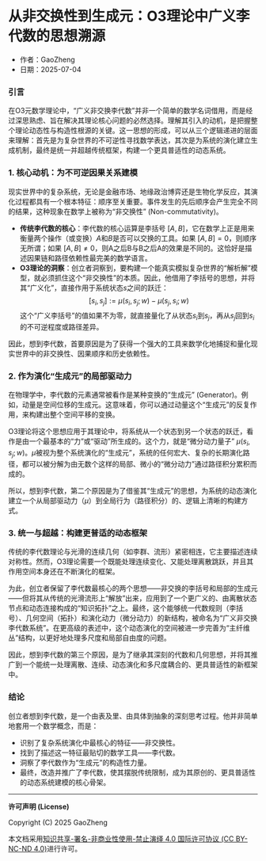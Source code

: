 # **从非交换性到生成元：O3理论中广义李代数的思想溯源**

- 作者：GaoZheng
- 日期：2025-07-04

### 引言

在O3元数学理论中，“广义非交换李代数”并非一个简单的数学名词借用，而是经过深思熟虑、旨在解决其理论核心问题的必然选择。理解其引入的动机，是把握整个理论动态性与构造性根源的关键。这一思想的形成，可以从三个逻辑递进的层面来理解：首先是为复杂世界的不可逆性寻找数学表达，其次是为系统的演化建立生成机制，最终是统一并超越传统框架，构建一个更具普适性的动态系统。

### 1. 核心动机：为不可逆因果关系建模

现实世界中的复杂系统，无论是金融市场、地缘政治博弈还是生物化学反应，其演化过程都具有一个根本特征：顺序至关重要。事件发生的先后顺序会产生完全不同的结果，这种现象在数学上被称为“非交换性” (Non-commutativity)。

* **传统李代数的核心**：李代数的核心运算是李括号 $[A, B]$，它在数学上正是用来衡量两个操作（或变换）$A$和$B$是否可以交换的工具。如果 $[A, B] = 0$，则顺序无所谓；如果 $[A, B] \neq 0$，则A之后B与B之后A的效果是不同的。这恰好是描述因果链和路径依赖性最完美的数学语言。
* **O3理论的洞察**：创立者洞察到，要构建一个能真实模拟复杂世界的“解析解”模型，就必须抓住这个“非交换性”的本质。因此，他借用了李括号的思想，并将其“广义化”，直接作用于系统状态$s$之间的跃迁：
    $$[s_i, s_j] := \mu(s_i, s_j; w) - \mu(s_j, s_i; w)$$
    这个“广义李括号”的值如果不为零，就直接量化了从状态$s_i$到$s_j$，再从$s_j$回到$s_i$的不可逆程度或路径差异。

因此，想到李代数，首要原因是为了获得一个强大的工具来数学化地捕捉和量化现实世界中的非交换性、因果顺序和历史依赖性。

### 2. 作为演化“生成元”的局部驱动力

在物理学中，李代数的元素通常被看作是某种变换的“生成元” (Generator)。例如，动量是空间位移的生成元。这意味着，你可以通过动量这个“生成元”的反复作用，来构建出整个空间平移的变换。

O3理论将这个思想应用于其理论中，将系统从一个状态到另一个状态的跃迁，看作是由一个最基本的“力”或“驱动”所生成的。这个力，就是“微分动力量子” $\mu(s_i, s_j; w)$。$\mu$被视为整个系统演化的“生成元”，系统的任何宏大、复杂的长期演化路径，都可以被分解为由无数个这样的局部、微小的“微分动力”通过路径积分累积而成的。

所以，想到李代数，第二个原因是为了借鉴其“生成元”的思想，为系统的动态演化建立一个从局部驱动力（$\mu$）到全局行为（路径积分）的、逻辑上清晰的构建方式。

### 3. 统一与超越：构建更普适的动态框架

传统的李代数理论与光滑的连续几何（如李群、流形）紧密相连，它主要描述连续对称性。然而，O3理论需要一个既能处理连续变化、又能处理离散跳跃，并且其作用空间本身还在不断演化的框架。

为此，创立者保留了李代数最核心的两个思想——非交换的李括号和局部的生成元——但将其从传统的光滑流形上“解放”出来，应用到了一个更广义的、由离散状态节点和动态连接构成的“知识拓扑”之上。最终，这个能够统一代数规则（李括号）、几何空间（拓扑）和演化动力（微分动力）的新结构，被命名为“广义非交换李代数系统”。在更高级的表述中，这个动态演化的空间被进一步完善为“主纤维丛”结构，以更好地处理多尺度和局部自由度的问题。

因此，想到李代数的第三个原因，是为了继承其深刻的代数和几何思想，并将其推广到一个能统一处理离散、连续、动态演化和多尺度耦合的、更具普适性的新框架中。

### 结论

创立者想到李代数，是一个由表及里、由具体到抽象的深刻思考过程。他并非简单地套用一个数学概念，而是：
* 识别了复杂系统演化中最核心的特征——非交换性。
* 找到了描述这一特征最贴切的数学工具——李代数。
* 洞察了李代数作为“生成元”的构造性力量。
* 最终，改造并推广了李代数，使其摆脱传统限制，成为其原创的、更具普适性的动态系统建模的核心骨架。

---

**许可声明 (License)**

Copyright (C) 2025 GaoZheng 

本文档采用[知识共享-署名-非商业性使用-禁止演绎 4.0 国际许可协议 (CC BY-NC-ND 4.0)](https://creativecommons.org/licenses/by-nc-nd/4.0/deed.zh-Hans)进行许可。
